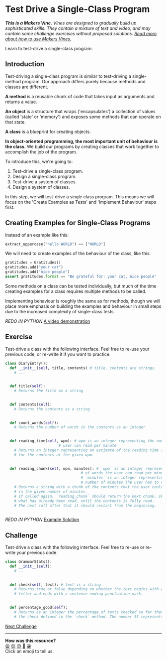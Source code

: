 # Test Drive a Single-Class Program

_**This is a Makers Vine.** Vines are designed to gradually build up sophisticated skills. They contain a mixture of text and video, and may contain some challenge exercises without proposed solutions. [Read more about how to use Makers
Vines.](https://github.com/makersacademy/course/blob/main/labels/vines.md)_

Learn to test-drive a single-class program.

## Introduction

Test-driving a single-class program is similar to test-driving a single-method
program. Our approach differs purely because methods and classes are different.

**A method** is a reusable chunk of code that takes input as arguments and
returns a value.

**An object** is a structure that wraps ('encapsulates') a collection of values
(called 'state' or 'memory') and exposes some methods that can operate on that
state.

**A class** is a blueprint for creating objects.

**In object-oriented programming, the most important unit of behaviour is the
class.** We build our programs by creating classes that work together to
accomplish the job of the program.

To introduce this, we're going to:

1. Test-drive a single-class program.
2. Design a single-class program.
3. Test-drive a system of classes.
4. Design a system of classes.

In this step, we will test-drive a single class program. This means we will
focus on the 'Create Examples as Tests' and 'Implement Behaviour' steps first.

## Creating Examples for Single-Class Programs

Instead of an example like this:

```python
extract_uppercase("hello WORLD") == ["WORLD"]
```

We will need to create examples of the behaviour of the class, like this:

```python
gratitudes = Gratitudes()
gratitudes.add("your cat")
gratitudes.add("nice people")
assert gratitudes.format == "Be grateful for: your cat, nice people"
```

Some methods on a class can be tested individually, but much of the time
creating examples for a class requires multiple methods to be called.

Implementing behaviour is roughly the same as for methods, though we will place
more emphasis on building the examples and behaviour in small steps due to the
increased complexity of single-class tests.

*REDO IN PYTHON* [A video demonstration](https://www.youtube.com/watch?v=sRAtinfld-w&t=0s)

## Exercise

Test-drive a class with the following interface. Feel free to re-use your
previous code, or re-write it if you want to practice.

```python
class DiaryEntry():
  def __init__(self, title, contents) # title, contents are strings
    # ...
  

  def title(self):
    # Returns the title as a string
  

  def contents(self):
    # Returns the contents as a string
  

  def count_words(self):
    # Returns the number of words in the contents as an integer
  

  def reading_time(self, wpm): # wpm is an integer representing the number of words the
                        # user can read per minute
    # Returns an integer representing an estimate of the reading time in minutes
    # for the contents at the given wpm.
  

  def reading_chunk(self, wpm, minutes): # `wpm` is an integer representing the number
                                  # of words the user can read per minute
                                  # `minutes` is an integer representing the
                                  # number of minutes the user has to read
    # Returns a string with a chunk of the contents that the user could read
    # in the given number of minutes.
    # If called again, `reading_chunk` should return the next chunk, skipping
    # what has already been read, until the contents is fully read.
    # The next call after that it should restart from the beginning.
  

```

*REDO IN PYTHON* [Example Solution](https://www.youtube.com/watch?v=sRAtinfld-w&t=820s)

## Challenge

Test-drive a class with the following interface. Feel free to re-use or re-write
your previous code.

```python
class GrammarStats():
  def __init__(self):
    # ...
  

  def check(self, text): # text is a string
    # Returns true or false depending on whether the text begins with a capital
    # letter and ends with a sentence-ending punctuation mark.
  

  def percentage_good(self):
    # Returns as an integer the percentage of texts checked so far that passed
    # the check defined in the `check` method. The number 55 represents 55%.

```


[Next Challenge](06_design_a_class.md)

<!-- BEGIN GENERATED SECTION DO NOT EDIT -->

---

**How was this resource?**  
[😫](https://airtable.com/shrUJ3t7KLMqVRFKR?prefill_Repository=makersacademy%2Fgolden-square-in-python&prefill_File=challenges%2F05_test_drive_a_class.md&prefill_Sentiment=😫) [😕](https://airtable.com/shrUJ3t7KLMqVRFKR?prefill_Repository=makersacademy%2Fgolden-square-in-python&prefill_File=challenges%2F05_test_drive_a_class.md&prefill_Sentiment=😕) [😐](https://airtable.com/shrUJ3t7KLMqVRFKR?prefill_Repository=makersacademy%2Fgolden-square-in-python&prefill_File=challenges%2F05_test_drive_a_class.md&prefill_Sentiment=😐) [🙂](https://airtable.com/shrUJ3t7KLMqVRFKR?prefill_Repository=makersacademy%2Fgolden-square-in-python&prefill_File=challenges%2F05_test_drive_a_class.md&prefill_Sentiment=🙂) [😀](https://airtable.com/shrUJ3t7KLMqVRFKR?prefill_Repository=makersacademy%2Fgolden-square-in-python&prefill_File=challenges%2F05_test_drive_a_class.md&prefill_Sentiment=😀)  
Click an emoji to tell us.

<!-- END GENERATED SECTION DO NOT EDIT -->
